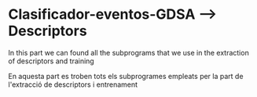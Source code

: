 Clasificador-eventos-GDSA --> Descriptors
=========================================
In this part we can found all the subprograms that we use in the extraction of descriptors and training

En aquesta part es troben tots els subprogrames empleats per la part de l'extracció de descriptors i entrenament
